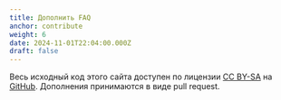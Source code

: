 ```yaml
---
title: Дополнить FAQ
anchor: contribute
weight: 6
date: 2024-11-01T22:04:00.000Z
draft: false
---
```


Весь исходный код этого сайта доступен по лицензии [CC BY-SA](https://creativecommons.org/licenses/by-sa/2.0/) на [GitHub](https://github.com/alukovenko/helpsome_ireland.git). Дополнения принимаются в виде pull request.
